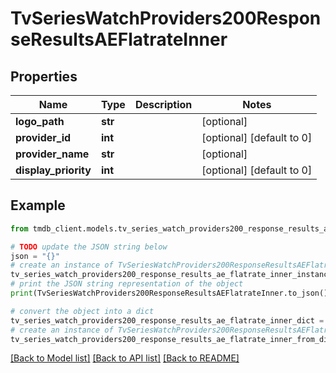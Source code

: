 # TvSeriesWatchProviders200ResponseResultsAEFlatrateInner


## Properties

Name | Type | Description | Notes
------------ | ------------- | ------------- | -------------
**logo_path** | **str** |  | [optional] 
**provider_id** | **int** |  | [optional] [default to 0]
**provider_name** | **str** |  | [optional] 
**display_priority** | **int** |  | [optional] [default to 0]

## Example

```python
from tmdb_client.models.tv_series_watch_providers200_response_results_ae_flatrate_inner import TvSeriesWatchProviders200ResponseResultsAEFlatrateInner

# TODO update the JSON string below
json = "{}"
# create an instance of TvSeriesWatchProviders200ResponseResultsAEFlatrateInner from a JSON string
tv_series_watch_providers200_response_results_ae_flatrate_inner_instance = TvSeriesWatchProviders200ResponseResultsAEFlatrateInner.from_json(json)
# print the JSON string representation of the object
print(TvSeriesWatchProviders200ResponseResultsAEFlatrateInner.to_json())

# convert the object into a dict
tv_series_watch_providers200_response_results_ae_flatrate_inner_dict = tv_series_watch_providers200_response_results_ae_flatrate_inner_instance.to_dict()
# create an instance of TvSeriesWatchProviders200ResponseResultsAEFlatrateInner from a dict
tv_series_watch_providers200_response_results_ae_flatrate_inner_from_dict = TvSeriesWatchProviders200ResponseResultsAEFlatrateInner.from_dict(tv_series_watch_providers200_response_results_ae_flatrate_inner_dict)
```
[[Back to Model list]](../README.md#documentation-for-models) [[Back to API list]](../README.md#documentation-for-api-endpoints) [[Back to README]](../README.md)


